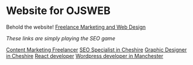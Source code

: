 # Website for OJSWEB

Behold the website! [Freelance Marketing and Web Design](https://ojsweb.co.uk)

*These links are simply playing the SEO game*

[Content Marketing Freelancer](https://ojsweb.co.uk/marketing-services/content-marketing)
[SEO Specialist in Cheshire](https://ojsweb.co.uk/marketing-services/organic-seo)
[Graphic Designer in Cheshire](https://ojsweb.co.uk/marketing-services/design-services)
[React developer](https://ojsweb.co.uk/react-websites)
[Wordpress developer in Manchester](https://ojsweb.co.uk/wordpress-websites)
